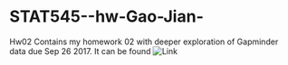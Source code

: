 # STAT545--hw-Gao-Jian-
Hw02 Contains my homework 02 with deeper exploration of Gapminder data due Sep 26 2017. It can be found ![Link](https://github.com/shadowforti/STAT545--hw-Gao-Jian-/tree/master/Hw02%20)

